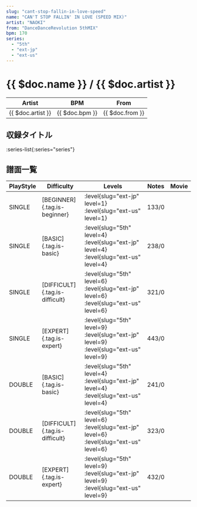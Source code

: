```yaml
---
slug: "cant-stop-fallin-in-love-speed"
name: "CAN'T STOP FALLIN' IN LOVE (SPEED MIX)"
artist: "NAOKI"
from: "DanceDanceRevolution 5thMIX"
bpm: 170
series:
  - "5th"
  - "ext-jp"
  - "ext-us"
---
```


# {{ $doc.name }} / {{ $doc.artist }}

|Artist|BPM|From|
|------|---|----|
|{{ $doc.artist }}|{{ $doc.bpm }}|{{ $doc.from }}|

## 収録タイトル

:series-list{:series="series"}

## 譜面一覧

|PlayStyle|Difficulty|Levels|Notes|Movie|
|---------|----------|------|-----|-----|
|SINGLE|[BEGINNER]{.tag.is-beginner}|:level{slug="ext-jp" level=1} :level{slug="ext-us" level=1}|133/0||
|SINGLE|[BASIC]{.tag.is-basic}|:level{slug="5th" level=4} :level{slug="ext-jp" level=4} :level{slug="ext-us" level=4}|238/0||
|SINGLE|[DIFFICULT]{.tag.is-difficult}|:level{slug="5th" level=6} :level{slug="ext-jp" level=6} :level{slug="ext-us" level=6}|321/0||
|SINGLE|[EXPERT]{.tag.is-expert}|:level{slug="5th" level=9} :level{slug="ext-jp" level=9} :level{slug="ext-us" level=9}|443/0||
|DOUBLE|[BASIC]{.tag.is-basic}|:level{slug="5th" level=4} :level{slug="ext-jp" level=4} :level{slug="ext-us" level=4}|241/0||
|DOUBLE|[DIFFICULT]{.tag.is-difficult}|:level{slug="5th" level=6} :level{slug="ext-jp" level=6} :level{slug="ext-us" level=6}|323/0||
|DOUBLE|[EXPERT]{.tag.is-expert}|:level{slug="5th" level=9} :level{slug="ext-jp" level=9} :level{slug="ext-us" level=9}|432/0||
